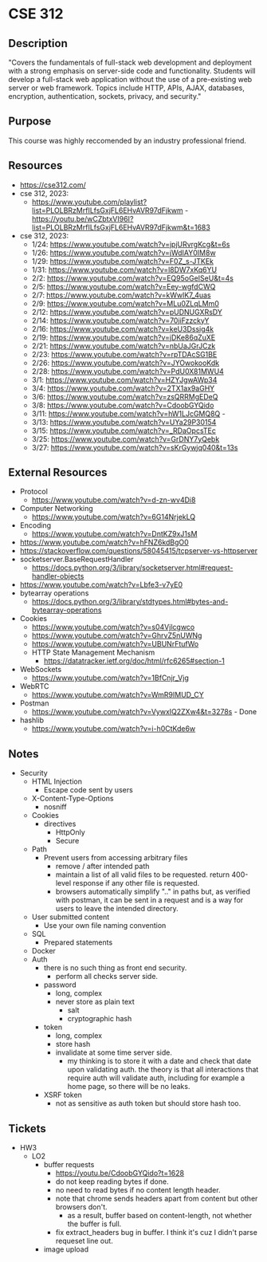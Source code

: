 
# CSE 312

## Description
"Covers the fundamentals of full-stack web development and deployment with a strong emphasis on server-side code and functionality. Students will develop a full-stack web application without the use of a pre-existing web server or web framework. Topics include HTTP, APIs, AJAX, databases, encryption, authentication, sockets, privacy, and security."

## Purpose
This course was highly reccomended by an industry professional friend. 

## Resources
- https://cse312.com/
- cse 312, 2023: 
    - https://www.youtube.com/playlist?list=PLOLBRzMrfILfsGxjFL6EHvAVR97dFjkwm - https://youtu.be/wCZbtxVI96I?list=PLOLBRzMrfILfsGxjFL6EHvAVR97dFjkwm&t=1683
- cse 312, 2023:
    - 1/24: https://www.youtube.com/watch?v=jpjURvrgKcg&t=6s
    - 1/26: https://www.youtube.com/watch?v=jWdIAY0IM8w
    - 1/29: https://www.youtube.com/watch?v=F0Z_s-JTKEk
    - 1/31: https://www.youtube.com/watch?v=l8DW7xKq6YU
    - 2/2: https://www.youtube.com/watch?v=EQ95oGeISeU&t=4s
    - 2/5: https://www.youtube.com/watch?v=Eey-wgfdCWQ
    - 2/7: https://www.youtube.com/watch?v=kWwlK7_4uas
    - 2/9: https://www.youtube.com/watch?v=MLu0ZLqLMm0 
    - 2/12: https://www.youtube.com/watch?v=pUDNUGXRsDY
    - 2/14: https://www.youtube.com/watch?v=70jiFzzckyY 
    - 2/16: https://www.youtube.com/watch?v=keU3Dssig4k 
    - 2/19: https://www.youtube.com/watch?v=jDKe86qZuXE 
    - 2/21: https://www.youtube.com/watch?v=nbUaJGrJCzk 
    - 2/23: https://www.youtube.com/watch?v=rpTDAcSG1BE 
    - 2/26: https://www.youtube.com/watch?v=JYOwokooKdk 
    - 2/28: https://www.youtube.com/watch?v=PdU0X81MWU4 
    - 3/1: https://www.youtube.com/watch?v=HZYJgwAWp34 
    - 3/4: https://www.youtube.com/watch?v=2TX1ax9aGHY 
    - 3/6: https://www.youtube.com/watch?v=zsQRRMgEDeQ  
    - 3/8: https://www.youtube.com/watch?v=CdoobGYQido 
    - 3/11: https://www.youtube.com/watch?v=hW1LJcGMQ8Q - 
    - 3/13: https://www.youtube.com/watch?v=UYa29P30154
    - 3/15: https://www.youtube.com/watch?v=_RDaOpcsTEc
    - 3/25: https://www.youtube.com/watch?v=GrDNY7yQebk
    - 3/27: https://www.youtube.com/watch?v=sKrGywjq040&t=13s

## External Resources
- Protocol
    - https://www.youtube.com/watch?v=d-zn-wv4Di8
- Computer Networking
    - https://www.youtube.com/watch?v=6G14NrjekLQ
- Encoding
    - https://www.youtube.com/watch?v=DntKZ9xJ1sM
- https://www.youtube.com/watch?v=hFNZ6kdBgO0
- https://stackoverflow.com/questions/58045415/tcpserver-vs-httpserver
- socketserver.BaseRequestHandler
    - https://docs.python.org/3/library/socketserver.html#request-handler-objects 
- https://www.youtube.com/watch?v=Lbfe3-v7yE0
- bytearray operations
    - https://docs.python.org/3/library/stdtypes.html#bytes-and-bytearray-operations 
- Cookies 
    - https://www.youtube.com/watch?v=s04Vjlcgwco  
    - https://www.youtube.com/watch?v=GhrvZ5nUWNg 
    - https://www.youtube.com/watch?v=UBUNrFtufWo 
    - HTTP State Management Mechanism
        - https://datatracker.ietf.org/doc/html/rfc6265#section-1 
- WebSockets
    - https://www.youtube.com/watch?v=1BfCnjr_Vjg
- WebRTC
    - https://www.youtube.com/watch?v=WmR9IMUD_CY
- Postman
    - https://www.youtube.com/watch?v=VywxIQ2ZXw4&t=3278s - Done
- hashlib
    - https://www.youtube.com/watch?v=i-h0CtKde6w

## Notes
- Security 
    - HTML Injection 
        - Escape code sent by users
    - X-Content-Type-Options
        - nosniff 
    - Cookies
        - directives
            - HttpOnly 
            - Secure 
    - Path
        - Prevent users from accessing arbitrary files 
            - remove / after intended path 
            - maintain a list of all valid files to be requested. return 400-level response if any other file is requested. 
            - browsers automatically simplify ".." in paths but, as verified with postman, it can be sent in a request and is a way for users to leave the intended directory. 
    - User submitted content
        - Use your own file naming convention 
    - SQL
        - Prepared statements 
    - Docker 
    - Auth
        - there is no such thing as front end security.  
            - perform all checks server side. 
        - password
            - long, complex
            - never store as plain text
                - salt
                - cryptographic hash
        - token
            - long, complex
            - store hash 
            - invalidate at some time server side. 
                - my thinking is to store it with a date and check that date upon validating auth. the theory is that all interactions that require auth will validate auth, including for example a home page, so there will be no leaks.
        - XSRF token
            - not as sensitive as auth token but should store hash too. 

## Tickets
- HW3
    - LO2
        - buffer requests 
            - https://youtu.be/CdoobGYQido?t=1628
            - do not keep reading bytes if done. 
            - no need to read bytes if no content length header. 
            - note that chrome sends headers apart from content but other browsers don't. 
                - as a result, buffer based on content-length, not whether the buffer is full. 
            - fix extract_headers bug in buffer. I think it's cuz I didn't parse requeset line out.
        - image upload


                
                
        

        
    

    

        

